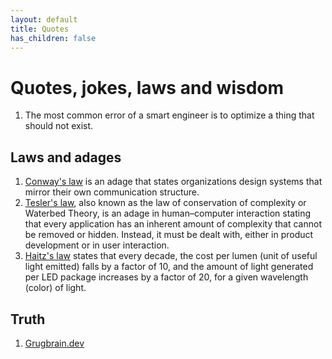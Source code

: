 ```yaml
---
layout: default
title: Quotes
has_children: false
---
```


# Quotes, jokes, laws and wisdom

1. The most common error of a smart engineer is to optimize a thing that should not exist.

## Laws and adages

1. [Conway's law](https://en.wikipedia.org/wiki/Conway%27s_law) is an adage that states organizations design systems that mirror their own communication structure.
2. [Tesler's law](https://en.wikipedia.org/wiki/Law_of_conservation_of_complexity), also known as the law of conservation of complexity or Waterbed Theory, is an adage in human–computer interaction stating that every application has an inherent amount of complexity that cannot be removed or hidden. Instead, it must be dealt with, either in product development or in user interaction.
3. [Haitz's law](https://en.wikipedia.org/wiki/Haitz%27s_law) states that every decade, the cost per lumen (unit of useful light emitted) falls by a factor of 10, and the amount of light generated per LED package increases by a factor of 20, for a given wavelength (color) of light.


## Truth

1. [Grugbrain.dev](https://grugbrain.dev/)
